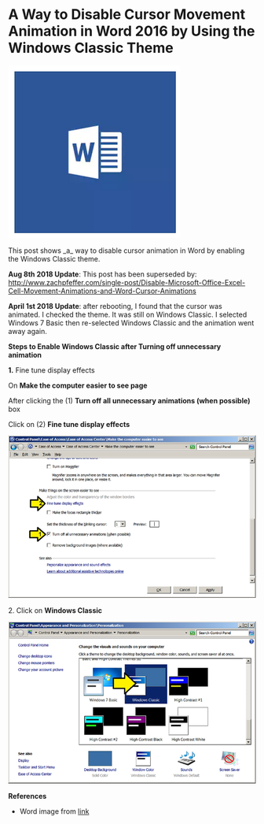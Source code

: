 # A Way to Disable Cursor Movement Animation in Word 2016 by Using the Windows Classic Theme

![word_logo_1](word_logo_1.png)

This post shows \_a\_ way to disable cursor animation in Word by enabling the Windows Classic theme.

**Aug 8th 2018 Update**: This post has been superseded by: http://www.zachpfeffer.com/single-post/Disable-Microsoft-Office-Excel-Cell-Movement-Animations-and-Word-Cursor-Animations

**April 1st 2018 Update**: after rebooting, I found that the cursor was animated. I checked the theme. It was still on Windows Classic. I selected Windows 7 Basic then re-selected Windows Classic and the animation went away again.

**Steps to Enable Windows Classic after Turning off unnecessary animation**

**1.** Fine tune display effects

On **Make the computer easier to see page**

After clicking the (1) **Turn off all unnecessary animations (when possible)** box

Click on (2) **Fine tune display effects**

![turn_off_all_unnecessary_animations_2](turn_off_all_unnecessary_animations_2.png)

2\. Click on **Windows Classic**

![windows_classic_theme_3](windows_classic_theme_3.png)

**References**

-   Word image from [link](http://www.microsoft.com/en-us/store/d/word-2016/cfq7ttc0k5d7?activetab=pivot%3aoverviewtab)